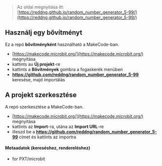 
> Az oldal megnyitása itt: [https://reddng.github.io/random_number_generator_5-99/](https://reddng.github.io/random_number_generator_5-99/)

## Használj egy bővítményt

Ez a repó **bővítményként** használható a MakeCode-ban.

* [https://makecode.microbit.org/](https://makecode.microbit.org/) megnyitása
* kattints au **Új projekt**-re
* kattints a **Bővítmények** gombra a fogaskerék menüben
* **https://github.com/reddng/random_number_generator_5-99** keresése, majd importálás

## A projekt szerkesztése

A repó szerkesztése a MakeCode-ban.

* [https://makecode.microbit.org/](https://makecode.microbit.org/) megnyitása
* kattints az **Import**-ra, utána az **Import URL**-re
* illeszd be a **https://github.com/reddng/random_number_generator_5-99** címet és kattints az importra

#### Metaadatok (kereséshez, rendereléshez)

* for PXT/microbit
<script src="https://makecode.com/gh-pages-embed.js"></script><script>makeCodeRender("{{ site.makecode.home_url }}", "{{ site.github.owner_name }}/{{ site.github.repository_name }}");</script>
